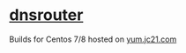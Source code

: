 # [dnsrouter](https://github.com/jc21/dnsrouter)

Builds for Centos 7/8 hosted on [yum.jc21.com](https://yum.jc21.com)
